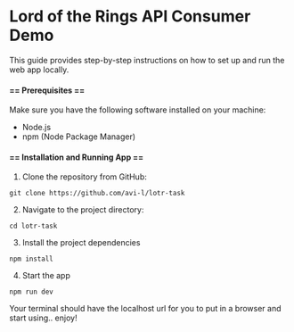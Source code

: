 # Lord of the Rings API Consumer Demo

This guide provides step-by-step instructions on how to set up and run the web app locally.

#### == Prerequisites ==

Make sure you have the following software installed on your machine:

- Node.js
- npm (Node Package Manager)

#### == Installation and Running App ==

1. Clone the repository from GitHub:

```
git clone https://github.com/avi-l/lotr-task
```

2. Navigate to the project directory:

```
cd lotr-task
```

3. Install the project dependencies

```
npm install
```

4. Start the app

```
npm run dev
```

Your terminal should have the localhost url for you to put in a browser and start using.. enjoy!
